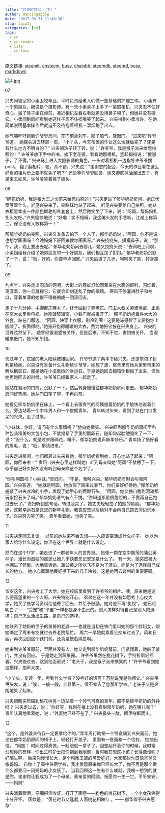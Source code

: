 ```yaml
---
title: "兴央的包袱 （下）"
author: dancingapple
date: "2017-08-31 11:40:30"
slug: 2qiw3j
categories: [cn]
tags: 
  - cn
  - cn-reader
  - life
  - cn-love
---
```


原文链接: [steemit](https://steemit.com), [cnsteem](https://cnsteem.com), [busy](https://busy.org), [chainbb](https://chainbb.com), [steemdb](https://steemdb.com), [steemd](https://steemd.com), [busy](https://busy.org), [markdown](https://raw.githubusercontent.com/pzhaonet/steem_dancingapple/master/content/post/2qiw3j.md)

![4.jpg](https://steemitimages.com/DQmY82iCoEs9bWEnhBx9D3TX8TcqgfnCteu6FewvxCHRiTe/4.jpg)


07

兴央同寝室的小柔卫校毕业，平时负责给老人们做一些基础的护理工作。
小柔有一个男朋友，据说是个摄影师。有一天小柔桌子上多了一架照相机，兴央忍不住好奇心，搬了凳子坐在桌前，凑近相机左看右看就差没用鼻子嗅了，但她并没有碰它。小柔回到房间看到她这样子忍不住捂嘴笑了起来。
兴央得到小柔准许，在她简单说明基本操作后就迫不及待抱着相机一溜烟跑了出去。

她气喘吁吁跑到许爷爷房间，在门前急刹车，顺了顺气，敲敲门。
“进来吧”许爷爷道。
她探头进去环顾一周。
“小丫头，今天布置的作业这么快就做完了？还是有什么地方不明白的？”
兴央眼珠子转了转，说：“许爷爷，我是猴子派来给您拍照的！”
许爷爷放下手中的书，摘下老花镜，看看她那相机，竖起拇指说：“猴崽子，了不得。”
兴央马上进入大摄影师的角色，一头对着相机一边指导许爷爷摆post。
翻了翻相片，嗯，真不错，兴央说：“谢谢您的配合，今天的作业看在这么好看的相片份上要不就免了吧？”
还没等许爷爷回答，她又脚底抹油溜出去了，真是来去如风，许爷爷笑着摇了摇头。

08

“碎花奶奶，我是奉大王之命前来给您拍照的！”兴央走进了郁华奶奶房间，她正伏案写着什么，听见兴央来了，笑眯眯地站了起来。
听见兴央要给自己拍照，她从衣柜里拿出一件颜色鲜艳的外套套上，然后微笑坐了下来，说：“阿圆，帮妈妈扎扎头发吧。”兴央愉快地说：“好嘞！实不相瞒，我这编头发的手艺啊，江湖上称第二，保证没有人敢称第一！”

帮郁华奶奶拍完照，兴央又准备去拍下一个人了，郁华奶奶说：“阿圆，你不是说也想学画画吗？今晚妈妈下班回来教你画画呀。”
兴央挠挠头，摸摸鼻子，说：“那个，我，晚上要出去呢。”
郁华老奶奶问去哪儿，她又挠挠头说：“去网吧上网呗，小柔姐给我介绍了她男朋友的一个好朋友，我们相互加了扣扣。”
郁华老奶奶沉默了一下，说：“哦，好的，你要早点回家。”
兴央后退了几步，呵呵笑了笑，转身跑了。

09

九点半，兴央走出闷热的网吧，大街上的霓虹灯如同晕染在水面的颜料，闪烁着，荡漾着，你一旦凝视它，它就会即刻迷乱了你的眼睛。
寒风不停灌进脖子和袖口，穿着单薄的她恨不得蜷缩成一团滚回去。

走了十几分钟，手脚都冻麻木了，终于回到了养老院。门卫大叔关紧玻璃窗，正裹在军大衣里看电视。她刚敲玻璃窗，小铁门就被推开了。
郁华奶奶抱着件大大的外套，站在门那边。
“阿圆，快穿上衣服，别冷到囖！这要是冻感冒了又要抱你上医院了。折腾得哟。”她张开抱得暖暖的大衣，费力地把它披在兴央身上。
兴央的泪珠泫然坠下。
她曾经很渴望被关怀，但是后来，不知不觉，害怕被关怀。
当温暖来敲门，她不知所措。

10

快过年了，院里的老人陆续被接回家。
许爷爷送了两本书给兴央，还提前包了封利是给她。兴央没有准备什么礼物给许爷爷，她想了想，宿舍里有她从家里带来的两块鹅卵石，那是她在小溪里捡的幸运石。于是她跑回去翻箱倒柜掏了出来，但当她再跑回去的时候，许爷爷已经跟家人一起走了。

她站在紧闭的门前，沉默了一下。然后转身慢慢往郁华奶奶房间走去。
郁华奶奶房间好热闹，她从门口望了望，不再向前。

她看见郁华奶奶坐在床上，一个看上去很贵气的阿姨握着奶奶的手愉快地说着什么。旁边站着一个中年男人和一个俊朗青年。
青年转过头来，看到了站在门口发呆的兴央，走了过来。

“小妹妹，你好。请问有什么事情吗？”他向她微笑。
兴央瞄到郁华奶奶房间里各种包装精美的大包小包，不禁捏紧了手里的鹅卵石，随即仰起脸勉强笑了一下，说：“没什么，就是过来跟碎花，哦不，郁华奶奶说声新年快乐。”
青年扬了扬好看的眉毛，说：“哦，那请进来。”

兴央走进房间，他们都转过头来看她，郁华奶奶看到她，开心地站了起来：“阿圆，你回来啦！”
贵妇（兴央心里这样叫她）听到母亲叫她“阿圆”不禁楞了一下，似乎自己好久好久没有听到母亲唤这个名字了。

“你叫阿圆吗？小妹妹。”贵妇问。
“不是，我叫兴央。郁华奶奶有时会叫我阿圆。”兴央答道。
“她就是阿圆，她放假了回来过春节，你们要好好待她。”郁华奶奶握紧了兴央冰冷的小手，发现了她手心的两颗石头。
“阿圆，你又独自跑到河滩那玩水捡石头了吗。”郁华奶奶语气有点不悦。“你知道那里很危险的，不要再自己跑过去玩了。”
贵妇听到这句话，转过脸哭了。她丈夫轻轻拍了拍她的肩膀。
“郁华奶奶，这颗幸运石是送您的新年礼物，我答应您以后绝对不会再自己跑去河边玩水了。”兴央努力笑了笑。
青年看着她，也笑了笑。

11

兴央决定回去复读。
以前的她从来不会去想——人应该要活成什么样子。
她以为家人给你什么设定，你活在这个世界上就是什么设定。

然而在这个17岁，她走进了一群老年人的世界里。
她像一颗在空中飘荡的蒲公英种子，漫长而孤独的旅途让她几乎快要忘记安定是什么了。
有一天，她突然被大地拥进了怀里。大地告诉她，蒲公英之所以飞不是为了漂泊，而是为了选择自己成长的地方。
她小心翼翼地裹好攒下来的几千块钱，这是她回去谈判的重要筹码。


12

19岁这年，兴央考上了大学，她在校园里看到了许爷爷的相片。噢，原来他是这么德高望重的一个人呀。兴央特别开心。
弟弟在这一年并没有如愿考上心仪大学，她买了些学习资料给他寄了回去，并给予鼓励。她对他不再“仇视”。
她已经明白了——“受宠”和“冷置”一样都是身不由己的。别人怎样对待自己是别人的选择；自己怎么活出生路，是自己的选择。

她联系了姑妈的侄子的舅舅的老婆——也就是当初在铁门里叫她的那个胖妇女，跟她确定了周末有空就过去养老院帮忙。
周六一早她就乘着公交车过去了。风和日丽，再次回到这个铁门前，还真是恍若隔世啊。

她来到许爷爷房前，里面并没有人。她又走到郁华奶奶房前，门紧闭着，她敲了敲门，并没有回应。
于是她走到蔬果园。
许爷爷果然在桃花树下，手持折扇轻摇着。兴央跑过去，跳到他面前说：“老头子，我是猴子派来搞笑的！”许爷爷看到她这模样，朗声大笑。

“小丫头，复读一年，考到什么学校？没考好的话可千万别说我是你师父。”
兴央甩甩头发，说：“唉，一般一般，全县第三。很不幸去了您那所学校。”
老头子又是爽朗地笑了起来。

兴央眼睛突然瞄到桃花树另一边站着一个帅气可嘉的青年，那不是郁华奶奶的外孙吗？
兴央走过去，说：“你好呀，我刚在楼上没有看到郁华奶奶，她在哪儿呢？”
青年认真地看着她，说：“外婆她已经不在了。”
兴央鼻头一酸，眼泪夺眶而出。

13

“这个，是外婆交待我一定要拿给你的。”青年周行昀把一个锦盒端到兴央面前。她坐在郁华奶奶房间的椅子上，轻轻打开盖子。
里面有一卷画和一个信封。
她抽出信。
“阿圆：
时间过得真快，一眨眼就一辈子了。回想起怀着你的时候，我时常幻想你的模样，你出生时护士把你抱到我眼前，当时我在想这小孩子长得像谁呢？好陌生啊。
后来你慢慢长大，是个粉雕玉琢的可爱娃娃，大家都说你既像爸爸又像妈妈。
自你上了高中住宿学校，我才发现原来你已经长大了，你不再是那个做什么都要问一问妈妈的小女孩了。
当我回顾这一生有什么成就，我唯一想到的就是你。谢谢你让我成为了一个母亲。我亲爱的阿圆，祝愿你一生一世，平平安安。——妈妈”

兴央淌着眼泪，仔细把信收好，打开了画卷——粉色的桃花树下，一个小女孩笑得十分开怀。
落款是：
“落花时节又逢君,人面桃花相映红 。——   郁华赠予兴央惠存”

